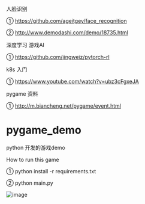 人脸识别

① https://github.com/ageitgey/face_recognition

② http://www.demodashi.com/demo/18735.html

深度学习 游戏AI

① https://github.com/jingweiz/pytorch-rl

k8s 入门

① https://www.youtube.com/watch?v=ubz3cFgxeJA

pygame 资料

① http://m.biancheng.net/pygame/event.html



# pygame_demo
python 开发的游戏demo


How to run this game

① python install -r requirements.txt


② python main.py


![image](https://user-images.githubusercontent.com/22612129/192792047-1c09d975-f1d0-4c75-8047-0fcfcfae4f59.png)

